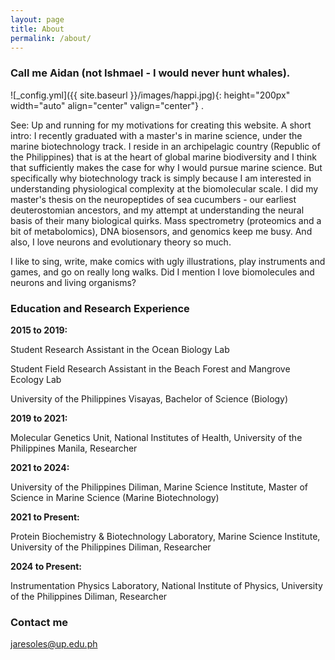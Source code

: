 ```yaml
---
layout: page
title: About
permalink: /about/
---
```

### Call me Aidan (not Ishmael - I would never hunt whales).

  ![_config.yml]({{ site.baseurl }}/images/happi.jpg){: height="200px" width="auto" align="center" valign="center"} .

<p align="justify">
 
See: Up and running for my motivations for creating this website. A short intro: I recently graduated with a master's in marine science, under the marine biotechnology track. I reside in an archipelagic country (Republic of the Philippines) that is at the heart of global marine biodiversity and I think that sufficiently makes the case for why I would pursue marine science. But specifically why biotechnology track is simply because I am interested in understanding physiological complexity at the biomolecular scale. I did my master's thesis on the neuropeptides of sea cucumbers - our earliest deuterostomian ancestors, and my attempt at understanding the neural basis of their many biological quirks. Mass spectrometry (proteomics and a bit of metabolomics), DNA biosensors, and genomics keep me busy. And also, I love neurons and evolutionary theory so much.

</p>

<p align="justify">
 
I like to sing, write, make comics with ugly illustrations, play instruments and games, and go on really long walks. Did I mention I love biomolecules and neurons and living organisms? 
 
</p>

### Education and Research Experience
  
<span class="bolded"><strong>2015 to 2019:</strong></span>

<p align="justify">

</p>
Student Research Assistant in the Ocean Biology Lab

Student Field Research Assistant in the Beach Forest and Mangrove Ecology Lab

University of the Philippines Visayas, Bachelor of Science (Biology)

</p>

<span class="bolded"><strong>2019 to 2021:</strong></span>

<p align="justify">

Molecular Genetics Unit, National Institutes of Health, University of the Philippines Manila, Researcher

</p>

<span class="bolded"><strong>2021 to 2024:</strong></span>

<p align="justify">

University of the Philippines Diliman, Marine Science Institute, Master of Science in Marine Science (Marine Biotechnology)

</p>
   
<span class="bolded"><strong>2021 to Present:</strong></span>

<p align="justify">

Protein Biochemistry & Biotechnology Laboratory, Marine Science Institute, University of the Philippines Diliman, Researcher

</p>

<span class="bolded"><strong>2024 to Present:</strong></span>

<p align="justify">

Instrumentation Physics Laboratory, National Institute of Physics, University of the Philippines Diliman, Researcher


</p>
 
### Contact me

[jaresoles@up.edu.ph](mailto:jaresoles@up.edu.ph)
